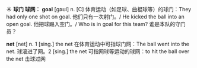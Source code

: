 ☀ <span class="category">**球门 球网：**</span>
<span class="vocabulary">**goal**</span> [ɡəʊl] 
<span class="definition">n. [C] 体育运动（如足球、曲棍球等）的球门：</span>They had only one shot on goal. 他们只有一次射门。/ He kicked the ball into an open goal. 他把球踢入空门。/ Who is in goal for this team? 谁是本队的守门员？

<span class="vocabulary">**net**</span> [net] 
<span class="definition">n. 1 [sing.] the net 在体育运动中可指球门网：</span>The ball went into the net. 球滚进了网。<span class="definition">2 [sing.] the net 可指网球等运动的球网：</span>to hit the ball over the net 击球过网
